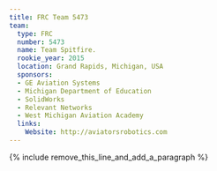 ```yaml
---
title: FRC Team 5473
team:
  type: FRC
  number: 5473
  name: Team Spitfire.
  rookie_year: 2015
  location: Grand Rapids, Michigan, USA
  sponsors:
  - GE Aviation Systems
  - Michigan Department of Education
  - SolidWorks
  - Relevant Networks
  - West Michigan Aviation Academy
  links:
    Website: http://aviatorsrobotics.com
---
```


{% include remove_this_line_and_add_a_paragraph %}